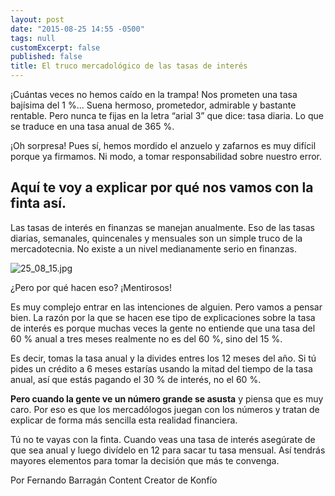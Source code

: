 ```yaml
---
layout: post
date: "2015-08-25 14:55 -0500"
tags: null
customExcerpt: false
published: false
title: El truco mercadológico de las tasas de interés
---
```


¡Cuántas veces no hemos caído en la trampa! Nos prometen una tasa bajísima del 1 %... Suena hermoso, prometedor, admirable y bastante rentable. Pero nunca te fijas en la letra “arial 3” que dice: tasa diaria. Lo que se traduce en una tasa anual de 365 %.
 
¡Oh sorpresa! Pues sí, hemos mordido el anzuelo y zafarnos es muy difícil porque ya firmamos. Ni modo, a tomar responsabilidad sobre nuestro error.
 
## Aquí te voy a explicar por qué nos vamos con la finta así.
 
Las tasas de interés en finanzas se manejan anualmente. Eso de las tasas diarias, semanales, quincenales y mensuales son un simple truco de la mercadotecnia. No existe a un nivel medianamente serio en finanzas.
 
![25_08_15.jpg]({{site.baseurl}}/img/25_08_15.jpg)
 
¿Pero por qué hacen eso? ¡Mentirosos! 
 
Es muy complejo entrar en las intenciones de alguien. Pero vamos a pensar bien. La razón por la que se hacen ese tipo de explicaciones sobre la tasa de interés es porque muchas veces la gente no entiende que una tasa del 60 % anual a tres meses realmente no es del 60 %, sino del 15 %.
 
Es decir, tomas la tasa anual y la divides entres los 12 meses del año. Si tú pides un crédito a 6 meses estarías usando la mitad del tiempo de la tasa anual, así que estás pagando el 30 % de interés, no el 60 %.
 
**Pero cuando la gente ve un número grande se asusta** y piensa que es muy caro. Por eso es que los mercadólogos juegan con los números y tratan de explicar de forma más sencilla esta realidad financiera. 
 
Tú no te vayas con la finta. Cuando veas una tasa de interés asegúrate de que sea anual y luego divídelo en 12 para sacar tu tasa mensual. Así tendrás mayores elementos para tomar la decisión que más te convenga.
 
Por Fernando Barragán 
Content Creator de Konfío
